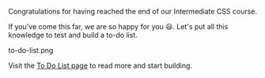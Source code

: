 Congratulations for having reached the end of
our Intermediate CSS course.

If you've come this far, we are
so happy for you 😃. Let's put all this knowledge
to test and build a to-do list.

<image>to-do-list.png</image>

Visit the [To Do List page](https://courses.bigbinaryacademy.com/projects/to-do-list/) to read more and start building.
